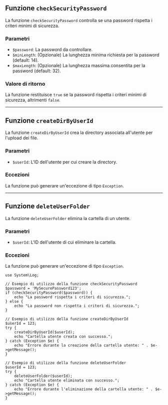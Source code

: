 ## Funzione `checkSecurityPassword`

La funzione `checkSecurityPassword` controlla se una password rispetta i criteri minimi di sicurezza.

### Parametri

* `$password`: La password da controllare.
* `$minLength`: (Opzionale) La lunghezza minima richiesta per la password (default: 14).
* `$maxLength`: (Opzionale) La lunghezza massima consentita per la password (default: 32).

### Valore di ritorno

La funzione restituisce `true` se la password rispetta i criteri minimi di sicurezza, altrimenti `false`.

---

## Funzione `createDirByUserId`

La funzione `createDirByUserId` crea la directory associata all'utente per l'upload dei file.

### Parametri

* `$userId`: L'ID dell'utente per cui creare la directory.

### Eccezioni

La funzione può generare un'eccezione di tipo `Exception`.

---

## Funzione `deleteUserFolder`

La funzione `deleteUserFolder` elimina la cartella di un utente.

### Parametri

* `$userId`: L'ID dell'utente di cui eliminare la cartella.

### Eccezioni

La funzione può generare un'eccezione di tipo `Exception`.


```
use System\Log;

// Esempio di utilizzo della funzione checkSecurityPassword
$password = 'MySecurePassword123';
if (checkSecurityPassword($password)) {
    echo "La password rispetta i criteri di sicurezza.";
} else {
    echo "La password non rispetta i criteri di sicurezza.";
}

// Esempio di utilizzo della funzione createDirByUserId
$userId = 123;
try {
    createDirByUserId($userId);
    echo "Cartella utente creata con successo.";
} catch (Exception $e) {
    echo "Errore durante la creazione della cartella utente: " . $e->getMessage();
}

// Esempio di utilizzo della funzione deleteUserFolder
$userId = 123;
try {
    deleteUserFolder($userId);
    echo "Cartella utente eliminata con successo.";
} catch (Exception $e) {
    echo "Errore durante l'eliminazione della cartella utente: " . $e->getMessage();
}
```
